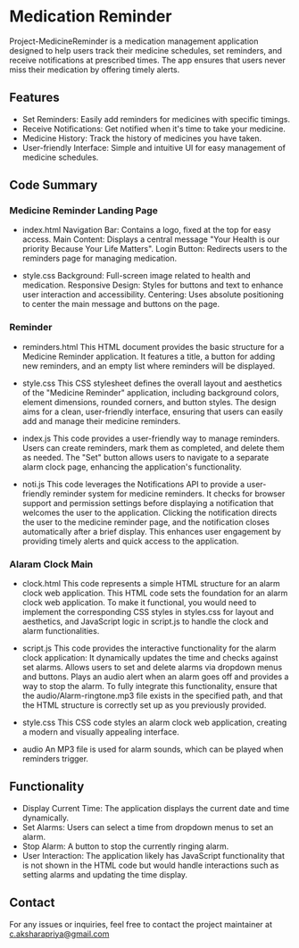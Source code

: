 # Medication Reminder
Project-MedicineReminder is a medication management application designed to help users track their medicine schedules, set reminders, and receive notifications at prescribed times. The app ensures that users never miss their medication by offering timely alerts.

## Features
- Set Reminders: Easily add reminders for medicines with specific timings.
- Receive Notifications: Get notified when it's time to take your medicine.
- Medicine History: Track the history of medicines you have taken.
- User-friendly Interface: Simple and intuitive UI for easy management of medicine schedules.

## Code Summary

### Medicine Reminder Landing Page
- index.html
Navigation Bar: Contains a logo, fixed at the top for easy access.
Main Content: Displays a central message "Your Health is our priority Because Your Life Matters".
Login Button: Redirects users to the reminders page for managing medication.

- style.css
Background: Full-screen image related to health and medication.
Responsive Design: Styles for buttons and text to enhance user interaction and accessibility.
Centering: Uses absolute positioning to center the main message and buttons on the page.

### Reminder
- reminders.html 
    This HTML document provides the basic structure for a Medicine Reminder application. It features a title, a button for adding new reminders, and an empty list where reminders will be displayed. 

- style.css
    This CSS stylesheet defines the overall layout and aesthetics of the "Medicine Reminder" application, including background colors, element dimensions, rounded corners, and button styles. The design aims for a clean, user-friendly interface, ensuring that users can easily add and manage their medicine reminders.

- index.js
    This code provides a user-friendly way to manage reminders. Users can create reminders, mark them as completed, and delete them as needed. The "Set" button allows users to navigate to a separate alarm clock page, enhancing the application's functionality.

- noti.js
    This code leverages the Notifications API to provide a user-friendly reminder system for medicine reminders. It checks for browser support and permission settings before displaying a notification that welcomes the user to the application. Clicking the notification directs the user to the medicine reminder page, and the notification closes automatically after a brief display. This enhances user engagement by providing timely alerts and quick access to the application.


### Alaram Clock Main
- clock.html 
This code represents a simple HTML structure for an alarm clock web application.
This HTML code sets the foundation for an alarm clock web application. To make it functional, you would need to implement the corresponding CSS styles in styles.css for layout and aesthetics, and JavaScript logic in script.js to handle the clock and alarm functionalities.

- script.js
This code provides the interactive functionality for the alarm clock application:
It dynamically updates the time and checks against set alarms.
Allows users to set and delete alarms via dropdown menus and buttons.
Plays an audio alert when an alarm goes off and provides a way to stop the alarm.
To fully integrate this functionality, ensure that the audio/Alarm-ringtone.mp3 file exists in the specified path, and that the HTML structure is correctly set up as you previously provided.

- style.css
This CSS code styles an alarm clock web application, creating a modern and visually appealing interface.

- audio
An MP3 file is used for alarm sounds, which can be played when reminders trigger.


## Functionality
- Display Current Time: The application displays the current date and time dynamically.
- Set Alarms: Users can select a time from dropdown menus to set an alarm.
- Stop Alarm: A button to stop the currently ringing alarm.
- User Interaction: The application likely has JavaScript functionality that is not shown in the HTML code but would handle interactions such as setting alarms and updating the time display.


## Contact
For any issues or inquiries, feel free to contact the project maintainer at c.aksharapriya@gmail.com


